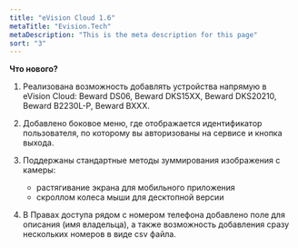 ```yaml
---
title: "eVision Cloud 1.6"
metaTitle: "Evision.Tech"
metaDescription: "This is the meta description for this page"
sort: "3"
---
```


**Что нового?**  

1. Реализована возможность добавлять устройства напрямую в eVision Cloud: Beward DS06, Beward DKS15XX, Beward DKS20210, Beward B2230L-P, Beward BXXX.  
   
2. Добавлено боковое меню, где отображается идентификатор пользователя, по которому вы авторизованы на сервисе и кнопка выхода.

3. Поддержаны стандартные методы зуммирования изображения с камеры:  
    - растягивание экрана для мобильного приложения   
    - скроллом колеса мыши для десктопной версии  

4. В Правах доступа рядом с номером телефона добавлено поле для описания (имя владельца), а также возможность добавления сразу нескольких номеров в виде csv файла.